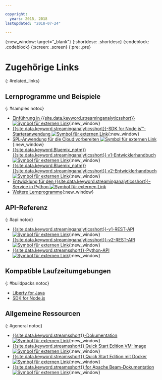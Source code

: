 ```yaml
---

copyright:
  years: 2015, 2018
lastupdated: "2018-07-24"

---
```


<!-- Attribute definitions -->
{:new_window: target="_blank"}
{:shortdesc: .shortdesc}
{:codeblock: .codeblock}
{:screen: .screen}
{:pre: .pre}

# Zugehörige Links
{: #related_links}

## Lernprogramme und Beispiele
{: #samples notoc}
* [Einführung in {{site.data.keyword.streaminganalyticsshort}} ![Symbol für externen Link](../../icons/launch-glyph.svg "Symbol für externen Link")](https://developer.ibm.com/streamsdev/docs/streaming-analytics-now-available-bluemix){:new_window}
* [{{site.data.keyword.streaminganalyticsshort}}-SDK for Node.js™-Starteranwendung ![Symbol für externen Link](../../icons/launch-glyph.svg "Symbol für externen Link")](https://www.ibm.com/developerworks/library/ba-bluemix-detect-complex-events-from-data-stream-trs/index.html){:new_window}
* [SPL-Anwendung für die Cloud vorbereiten ![Symbol für externen Link](../../icons/launch-glyph.svg "Symbol für externen Link")](https://developer.ibm.com/streamsdev/docs/getting-spl-application-ready-cloud){:new_window}
* [{{site.data.keyword.Bluemix_notm}} {{site.data.keyword.streaminganalyticsshort}} v1-Entwicklerhandbuch ![Symbol für externen Link](../../icons/launch-glyph.svg "Symbol für externen Link")](https://developer.ibm.com/streamsdev/docs/bluemix-streaming-analytics-development-guide/){:new_window}
* [{{site.data.keyword.Bluemix_notm}} {{site.data.keyword.streaminganalyticsshort}} v2-Entwicklerhandbuch ![Symbol für externen Link](../../icons/launch-glyph.svg "Symbol für externen Link")](https://developer.ibm.com/streamsdev/docs/streaming-analytics-dev-guide/){:new_window}
* [Entwicklung für den {{site.data.keyword.streaminganalyticsshort}}-Service in Python ![Symbol für externen Link](../../icons/launch-glyph.svg "Symbol für externen Link")](http://ibmstreams.github.io/streamsx.documentation/docs/python/1.6/python-appapi-devguide-2a/index.html)
* [Weitere Lernprogramme](/docs/services/StreamingAnalytics/r_integrating_cloudant_rest.html){:new_window}


## API-Referenz
{: #api notoc}
* [{{site.data.keyword.streaminganalyticsshort}}-v1-REST-API ![Symbol für externen Link](../../icons/launch-glyph.svg "Symbol für externen Link")](https://console.bluemix.net/apidocs/streaming-analytics-v1){:new_window}
* [{{site.data.keyword.streaminganalyticsshort}}-v2-REST-API ![Symbol für externen Link](../../icons/launch-glyph.svg "Symbol für externen Link")](https://console.bluemix.net/apidocs/streaming-analytics-v2){:new_window}
* [{{site.data.keyword.streamsshort}}-Python-API ![Symbol für externen Link](../../icons/launch-glyph.svg "Symbol für externen Link")](http://ibmstreams.github.io/streamsx.documentation/docs/python/1.6/python-appapi-devguide/){:new_window}


## Kompatible Laufzeitumgebungen
{: #buildpacks notoc}
* [Liberty for Java](/docs/runtimes/liberty/index.html#liberty)
* [SDK for Node.js](/docs/runtimes/nodejs/index.html#nodejs)

## Allgemeine Ressourcen
{: #general notoc}
* [{{site.data.keyword.streamsshort}}-Dokumentation ![Symbol für externen Link](../../icons/launch-glyph.svg "Symbol für externen Link")](http://www.ibm.com/support/knowledgecenter/SSCRJU_4.2.1/com.ibm.streams.welcome.doc/doc/kc-homepage.html){:new_window}
* [{{site.data.keyword.streamsshort}} Quick Start Edition VM-Image ![Symbol für externen Link](../../icons/launch-glyph.svg "Symbol für externen Link")](http://ibmstreams.github.io/streamsx.documentation/docs/4.2/qse-intro/){:new_window}
* [{{site.data.keyword.streamsshort}} Quick Start Edition mit Docker ![Symbol für externen Link](../../icons/launch-glyph.svg "Symbol für externen Link")](http://ibmstreams.github.io/streamsx.documentation/docs/4.2/qse-install-docker/){:new_window}
* [{{site.data.keyword.streamsshort}} for Apache Beam-Dokumentation ![Symbol für externen Link](../../icons/launch-glyph.svg "Symbol für externen Link")](https://ibmstreams.github.io/streamsx.documentation/docs/beamrunner/beamrunner-1-intro/){:new_window}
